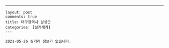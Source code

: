 ---
    layout: post
    comments: true
    title: 대구광역시 달성군
    categories: [실거래가]
    ---

    2021-05-26 실거래 정보가 없습니다.

    